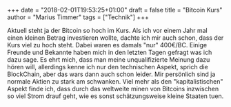 +++
date = "2018-02-01T19:53:25+01:00"
draft = false
title = "Bitcoin Kurs"
author = "Marius Timmer"
tags = ["Technik"]
+++

Aktuell steht ja der Bitcoin so hoch im Kurs. Als ich vor einem Jahr mal einen kleinen Betrag investieren wollte, dachte ich mir auch schon, dass der Kurs viel zu hoch steht. Dabei waren es damals "nur" 400€/BC. Einige Freunde und Bekannte haben mich in den letzten Tagen gefragt was ich dazu sage. Es ehrt mich, dass man meine unqualifizierte Meinung dazu hören will, allerdings kenne ich nur den technischen Aspekt, sprich die BlockChain, aber das wars dann auch schon leider. Mir persönlich sind ja normale Aktien zu stark am schwanken. Viel mehr als den "kapitalistischen" Aspekt finde ich, dass durch das weltweite minen von Bitcoins inzwischen so viel Strom drauf geht, wie es sonst schätzungsweise kleine Staaten tuen.
